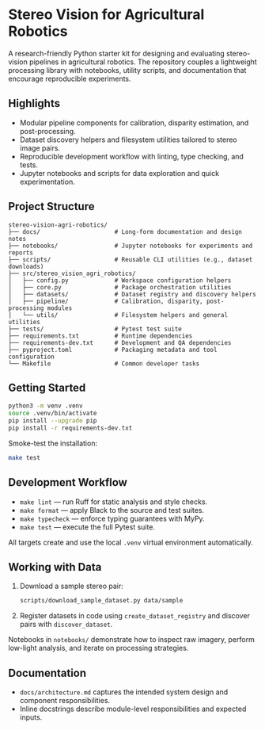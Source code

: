 # Stereo Vision for Agricultural Robotics

A research-friendly Python starter kit for designing and evaluating stereo-vision
pipelines in agricultural robotics. The repository couples a lightweight
processing library with notebooks, utility scripts, and documentation that
encourage reproducible experiments.

## Highlights
- Modular pipeline components for calibration, disparity estimation, and post-processing.
- Dataset discovery helpers and filesystem utilities tailored to stereo image pairs.
- Reproducible development workflow with linting, type checking, and tests.
- Jupyter notebooks and scripts for data exploration and quick experimentation.

## Project Structure

```
stereo-vision-agri-robotics/
├── docs/                     # Long-form documentation and design notes
├── notebooks/                # Jupyter notebooks for experiments and reports
├── scripts/                  # Reusable CLI utilities (e.g., dataset downloads)
├── src/stereo_vision_agri_robotics/
│   ├── config.py             # Workspace configuration helpers
│   ├── core.py               # Package orchestration utilities
│   ├── datasets/             # Dataset registry and discovery helpers
│   ├── pipeline/             # Calibration, disparity, post-processing modules
│   └── utils/                # Filesystem helpers and general utilities
├── tests/                    # Pytest test suite
├── requirements.txt          # Runtime dependencies
├── requirements-dev.txt      # Development and QA dependencies
├── pyproject.toml            # Packaging metadata and tool configuration
└── Makefile                  # Common developer tasks
```

## Getting Started

```bash
python3 -m venv .venv
source .venv/bin/activate
pip install --upgrade pip
pip install -r requirements-dev.txt
```

Smoke-test the installation:

```bash
make test
```

## Development Workflow

- `make lint` — run Ruff for static analysis and style checks.
- `make format` — apply Black to the source and test suites.
- `make typecheck` — enforce typing guarantees with MyPy.
- `make test` — execute the full Pytest suite.

All targets create and use the local `.venv` virtual environment automatically.

## Working with Data

1. Download a sample stereo pair:

   ```bash
   scripts/download_sample_dataset.py data/sample
   ```

2. Register datasets in code using `create_dataset_registry` and discover pairs
   with `discover_dataset`.

Notebooks in `notebooks/` demonstrate how to inspect raw imagery, perform
low-light analysis, and iterate on processing strategies.

## Documentation

- `docs/architecture.md` captures the intended system design and component
  responsibilities.
- Inline docstrings describe module-level responsibilities and expected inputs.
